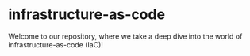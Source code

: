 # infrastructure-as-code
Welcome to our repository, where we take a deep dive into the world of infrastructure-as-code (IaC)!

